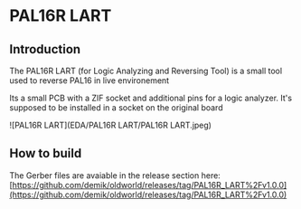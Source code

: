 # PAL16R LART

## Introduction

The PAL16R LART (for Logic Analyzing and Reversing Tool) is a small tool used to reverse PAL16 in live environement

Its a small PCB with a ZIF socket and additional pins for a logic analyzer. It's supposed to be installed in a socket on the original board

![PAL16R LART](EDA/PAL16R LART/PAL16R LART.jpeg)

## How to build

The Gerber files are avaiable in the release section here:
[https://github.com/demik/oldworld/releases/tag/PAL16R_LART%2Fv1.0.0](https://github.com/demik/oldworld/releases/tag/PAL16R_LART%2Fv1.0.0)
